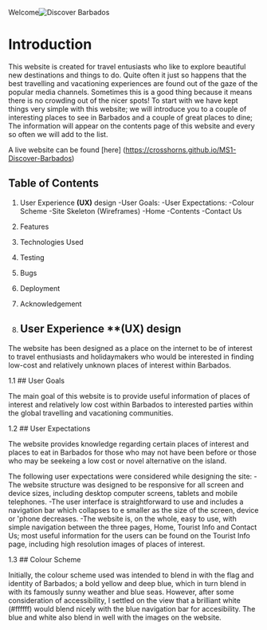 Welcome![Discover Barbados](https://crosshorns.github.io/MS1-Discover-Barbados)

# Introduction
This website is created for travel entusiasts who like to explore beautiful new destinations and things to do. Quite often it just so happens that the best travelling and vacationing experiences are found out of the gaze of the popular media channels. Sometimes this is a good thing because it means there is no crowding out of the nicer spots! To start with we have kept things very simple with this website; we will introduce you to a couple of interesting places to see in Barbados and a couple of great places to dine; The information will appear on the contents page of this website and every so often we will add to the list.

A live website can be found [here] (https://crosshorns.github.io/MS1-Discover-Barbados)

## Table of Contents
1. User Experience **(UX)** design
-User Goals:
-User Expectations:
-Colour Scheme
-Site Skeleton (Wireframes)
  -Home
  -Contents
  -Contact Us
2. Features
3. Technologies Used
4. Testing
5. Bugs
6. Deployment
7. Acknowledgement  

1. ## User Experience **(UX) design

The website has been designed as a place on the internet to be of interest to travel enthusiasts and holidaymakers who would be interested in finding low-cost and relatively unknown places of interest within Barbados.

1.1 ## User Goals

The main goal of this website is to provide useful information of places of interest and relatively low cost within Barbados to interested parties within the global travelling and vacationing communities.

1.2 ## User Expectations

The website provides knowledge regarding certain places of interest and places to eat in Barbados for those who may not have been before or those who may be seekeing a low cost or novel alternative on the island.

The following user expectations were considered while designing the site:
-The website structure was designed to be responsive for all screen and device sizes, including desktop computer screens, tablets and mobile telephones.
-The user interface is straightforward to use and includes a navigation bar which collapses to e smaller as the size of the screen, device or 'phone decreases.
-The website is, on the whole, easy to use, with simple navigation between the three pages, Home, Tourist Info and Contact Us; most useful information for the users can be found on the Tourist Info page, including high resolution images of places of interest. 

1.3 ## Colour Scheme

Initially, the colour scheme used was intended to blend in with the flag and identity of Barbados; a bold yellow and deep blue, which in turn blend in with its famously sunny weather and blue seas. However, after some consideration of accessibility, I settled on the view that a brilliant white (#ffffff) would blend nicely with the blue navigation bar for accesibility. The blue and white also blend in well with the images on the website.